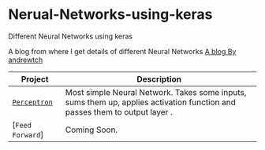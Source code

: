 # Nerual-Networks-using-keras
Different Neural Networks using keras

A blog from where I get details of different Neural Networks [A blog By andrewtch](https://towardsdatascience.com/the-mostly-complete-chart-of-neural-networks-explained-3fb6f2367464)

| Project | Description |
| --- | --- |
| [`Perceptron`](https://github.com/tawabshakeel/Nerual-Networks-using-keras/tree/master/perceptron) | Most simple Neural Network. Takes some inputs, sums them up, applies activation function and passes them to output layer . |
| [`Feed Forward`] | Coming Soon. |
